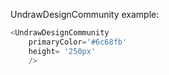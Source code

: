 UndrawDesignCommunity example:
```js 
<UndrawDesignCommunity
    primaryColor='#6c68fb'
    height= '250px'
    />
```